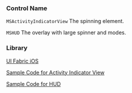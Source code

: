 ### Control Name

`MSActivityIndicatorView` The spinning element.

`MSHUD` The overlay with large spinner and modes.

### Library

[UI Fabric iOS](https://github.com/OfficeDev/ui-fabric-ios)

[Sample Code for Activity Indicator View](https://github.com/OfficeDev/ui-fabric-ios/blob/master/OfficeUIFabric.Demo/OfficeUIFabric.Demo/Demos/MSActivityIndicatorViewDemoController.swift)

[Sample Code for HUD](https://github.com/OfficeDev/ui-fabric-ios/blob/master/OfficeUIFabric.Demo/OfficeUIFabric.Demo/Demos/MSHUDDemoController.swift)
